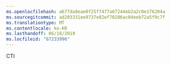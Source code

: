 ```yaml
---
ms.openlocfilehash: a677da8eae0f25f7477a67244eb2a2c0e176204a
ms.sourcegitcommit: ad203331ee9737e82ef70206ac04eeb72a5f9c7f
ms.translationtype: MT
ms.contentlocale: ko-KR
ms.lasthandoff: 06/18/2019
ms.locfileid: "67233996"
---
```

CTI